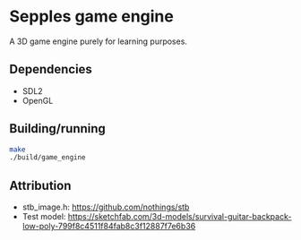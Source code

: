 # Sepples game engine
A 3D game engine purely for learning purposes.

## Dependencies
* SDL2
* OpenGL

## Building/running
```bash
make
./build/game_engine
```

## Attribution
* stb\_image.h: https://github.com/nothings/stb
* Test model: https://sketchfab.com/3d-models/survival-guitar-backpack-low-poly-799f8c4511f84fab8c3f12887f7e6b36
